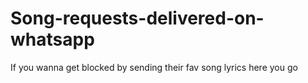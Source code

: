 # Song-requests-delivered-on-whatsapp
If you wanna get blocked by sending their fav song lyrics here you go
